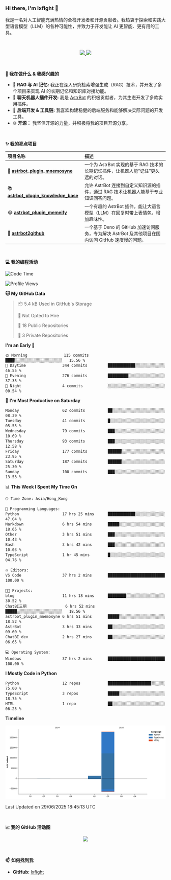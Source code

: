 ### Hi there, I'm lxfight 👋

我是一名对人工智能充满热情的全栈开发者和开源贡献者。我热衷于探索和实践大型语言模型（LLM）的各种可能性，并致力于开发能让 AI 更智能、更有用的工具。

<br>

<!-- GitHub Stats & Languages -->
<p align="center">
  <a href="https://github.com/lxfight">
    <img height="180em" src="https://github-readme-stats.vercel.app/api?username=lxfight&show_icons=true&theme=dracula&include_all_commits=true&count_private=true"/>
    <img height="180em" src="https://github-readme-stats.vercel.app/api/top-langs/?username=lxfight&layout=compact&langs_count=8&theme=dracula"/>
  </a>
</p>

<br>

**🚀 我在做什么 & 我感兴趣的**

- 🧠 **RAG 与 AI 记忆:** 我正在深入研究检索增强生成（RAG）技术，并开发了多个项目来实现 AI 的长期记忆和知识库对接功能。
- 🤖 **聊天机器人插件开发:** 我是 [AstrBot](https://github.com/AstrBotDevs/AstrBot) 的积极贡献者，为其生态开发了多款实用插件。
- 🔧 **后端开发 & 工具链:** 我喜欢构建稳健的后端服务和能够解决实际问题的开发工具。
- 🌐 **开源：** 我坚信开源的力量，并积极将我的项目开源分享。

<br>

**✨ 我的亮点项目**

| 项目名称                                                                                         | 描述                                                                                              |
| :----------------------------------------------------------------------------------------------- | :------------------------------------------------------------------------------------------------ |
| 🧠 [**astrbot_plugin_mnemosyne**](https://github.com/lxfight/astrbot_plugin_mnemosyne)           | 一个为 AstrBot 实现的基于 RAG 技术的长期记忆插件，让机器人能“记住”更久远的对话。                  |
| 📚 [**astrbot_plugin_knowledge_base**](https://github.com/lxfight/astrbot_plugin_knowledge_base) | 允许 AstrBot 连接到自定义知识源的插件，通过 RAG 技术让机器人能基于专业知识回答问题。              |
| 😂 [**astrbot_plugin_memeify**](https://github.com/lxfight/astrbot_plugin_memeify)               | 一个有趣的 AstrBot 插件，能让大语言模型（LLM）在回复时带上表情包，增加趣味性。                    |
| 🚀 [**astrbot2github**](https://github.com/lxfight/astrbot2github)                               | 一个基于 Deno 的 GitHub 加速访问服务，专为解决 AstrBot 及其他项目在国内访问 GitHub 速度慢的问题。 |

<br>

**💻 我的编程活动**

<!--START_SECTION:waka-->
![Code Time](http://img.shields.io/badge/Code%20Time-82%20hrs%2041%20mins-blue)

![Profile Views](http://img.shields.io/badge/Profile%20Views-2-blue)

**🐱 My GitHub Data** 

> 📦 5.4 kB Used in GitHub's Storage 
 > 
> 🚫 Not Opted to Hire
 > 
> 📜 18 Public Repositories 
 > 
> 🔑 3 Private Repositories 
 > 
**I'm an Early 🐤** 

```text
🌞 Morning                115 commits         ████░░░░░░░░░░░░░░░░░░░░░   15.56 % 
🌆 Daytime                344 commits         ████████████░░░░░░░░░░░░░   46.55 % 
🌃 Evening                276 commits         █████████░░░░░░░░░░░░░░░░   37.35 % 
🌙 Night                  4 commits           ░░░░░░░░░░░░░░░░░░░░░░░░░   00.54 % 
```
📅 **I'm Most Productive on Saturday** 

```text
Monday                   62 commits          ██░░░░░░░░░░░░░░░░░░░░░░░   08.39 % 
Tuesday                  41 commits          █░░░░░░░░░░░░░░░░░░░░░░░░   05.55 % 
Wednesday                79 commits          ███░░░░░░░░░░░░░░░░░░░░░░   10.69 % 
Thursday                 93 commits          ███░░░░░░░░░░░░░░░░░░░░░░   12.58 % 
Friday                   177 commits         ██████░░░░░░░░░░░░░░░░░░░   23.95 % 
Saturday                 187 commits         ██████░░░░░░░░░░░░░░░░░░░   25.30 % 
Sunday                   100 commits         ███░░░░░░░░░░░░░░░░░░░░░░   13.53 % 
```


📊 **This Week I Spent My Time On** 

```text
🕑︎ Time Zone: Asia/Hong_Kong

💬 Programming Languages: 
Python                   17 hrs 25 mins      ████████████░░░░░░░░░░░░░   47.04 % 
Markdown                 6 hrs 54 mins       █████░░░░░░░░░░░░░░░░░░░░   18.65 % 
Other                    3 hrs 51 mins       ███░░░░░░░░░░░░░░░░░░░░░░   10.43 % 
Bash                     3 hrs 42 mins       ███░░░░░░░░░░░░░░░░░░░░░░   10.03 % 
TypeScript               1 hr 45 mins        █░░░░░░░░░░░░░░░░░░░░░░░░   04.76 % 

🔥 Editors: 
VS Code                  37 hrs 2 mins       █████████████████████████   100.00 % 

🐱‍💻 Projects: 
blog                     11 hrs 18 mins      ████████░░░░░░░░░░░░░░░░░   30.52 % 
ChatBI三期                 6 hrs 52 mins       █████░░░░░░░░░░░░░░░░░░░░   18.56 % 
astrbot_plugin_mnemosyne 6 hrs 51 mins       █████░░░░░░░░░░░░░░░░░░░░   18.52 % 
AstrBot                  3 hrs 33 mins       ██░░░░░░░░░░░░░░░░░░░░░░░   09.60 % 
ChatBI_dev               2 hrs 27 mins       ██░░░░░░░░░░░░░░░░░░░░░░░   06.65 % 

💻 Operating System: 
Windows                  37 hrs 2 mins       █████████████████████████   100.00 % 
```

**I Mostly Code in Python** 

```text
Python                   12 repos            ███████████████████░░░░░░   75.00 % 
TypeScript               3 repos             █████░░░░░░░░░░░░░░░░░░░░   18.75 % 
HTML                     1 repo              ██░░░░░░░░░░░░░░░░░░░░░░░   06.25 % 
```



**Timeline**

![Lines of Code chart](https://raw.githubusercontent.com/lxfight/lxfight/main/assets/bar_graph.png)


 Last Updated on 29/06/2025 18:45:13 UTC
<!--END_SECTION:waka-->

<br>

**📈 我的 GitHub 活动图**

<!-- GitHub Activity Graph -->
<p align="center">
  <a href="https://github.com/lxfight">
    <img src="https://github-readme-activity-graph.vercel.app/graph?username=lxfight&theme=dracula&hide_border=true&area=true" />
  </a>
</p>

<br>


**📫 如何找到我**

- **GitHub:** [lxfight](https://github.com/lxfight)
